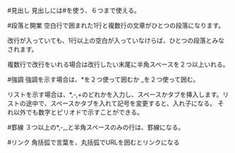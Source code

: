 #見出し
見出しには#を使う、６つまで使える。

#段落と開業
空白行で囲まれた1行と複数行の文章がひとつの段落になります。

改行が入っていても、1行以上の空白が入っていなけらば、ひとつの段落とみなされます。

複数行で改行をいれる場合は改行したい末尾に半角スペースを２つ以上いれる。

#強調
強調を示す場合は、*を２つ使って囲むか _を２つ使って囲む。

リストを示す場合は、*,-,+のどれかを入力し、スペースかタブを挿入します。リストの途中で、スペースかタブを入れて記号を変更すると、入れ子になる。
それ以外でも数字とピリオドで示すことができる。

#罫線
３つ以上の*,-,_と半角スペースのみの行は、罫線になる。

#リンク
角括弧で言葉を、丸括弧でURLを囲むとリンクになる
